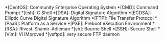 
*[CentOS]: Community Enterprise Operating System
*[CMD]:    Command Prompt
*[csh]:    C Shell
*[DSA]:    Digital Signature Algorithm
*[ECDSA]:  Elliptic Curve Digital Signature Algorithm
*[FTP]:    File Transfer Protocol
*[PaaS]:   Platform as a Service
*[PXE]:    Preboot eXecution Environment
*[RSA]:    Rivest–Shamir–Adleman
*[sh]:     Bourne Shell
*[SSH]:    Secure Shell
*[Vim]:    Vi IMproved
*[vsftpd]: very secure FTP daemon
